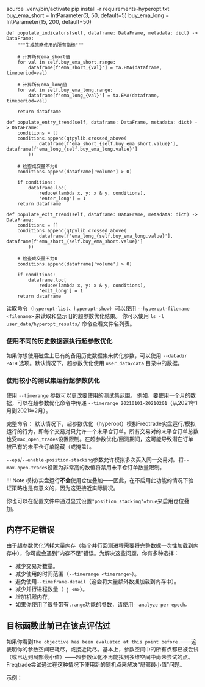 source .venv/bin/activate
pip install -r requirements-hyperopt.txt
buy_ema_short = IntParameter(3, 50, default=5)
    buy_ema_long = IntParameter(15, 200, default=50)


    def populate_indicators(self, dataframe: DataFrame, metadata: dict) -> DataFrame:
        """生成策略使用的所有指标"""
        
        # 计算所有ema_short值
        for val in self.buy_ema_short.range:
            dataframe[f'ema_short_{val}'] = ta.EMA(dataframe, timeperiod=val)
        
        # 计算所有ema_long值
        for val in self.buy_ema_long.range:
            dataframe[f'ema_long_{val}'] = ta.EMA(dataframe, timeperiod=val)
        
        return dataframe

    def populate_entry_trend(self, dataframe: DataFrame, metadata: dict) -> DataFrame:
        conditions = []
        conditions.append(qtpylib.crossed_above(
                dataframe[f'ema_short_{self.buy_ema_short.value}'], dataframe[f'ema_long_{self.buy_ema_long.value}']
            ))

        # 检查成交量不为0
        conditions.append(dataframe['volume'] > 0)

        if conditions:
            dataframe.loc[
                reduce(lambda x, y: x & y, conditions),
                'enter_long'] = 1
        return dataframe

    def populate_exit_trend(self, dataframe: DataFrame, metadata: dict) -> DataFrame:
        conditions = []
        conditions.append(qtpylib.crossed_above(
                dataframe[f'ema_long_{self.buy_ema_long.value}'], dataframe[f'ema_short_{self.buy_ema_short.value}']
            ))

        # 检查成交量不为0
        conditions.append(dataframe['volume'] > 0)

        if conditions:
            dataframe.loc[
                reduce(lambda x, y: x & y, conditions),
                'exit_long'] = 1
        return dataframe
读取命令（`hyperopt-list`、`hyperopt-show`）可以使用 `--hyperopt-filename <filename>` 来读取和显示旧的超参数优化结果。
    你可以使用 `ls -l user_data/hyperopt_results/` 命令查看文件名列表。

### 使用不同的历史数据源执行超参数优化

如果你想使用磁盘上已有的备用历史数据集来优化参数，可以使用 `--datadir PATH` 选项。默认情况下，超参数优化使用 `user_data/data` 目录中的数据。

### 使用较小的测试集运行超参数优化

使用 `--timerange` 参数可以更改要使用的测试集范围。
例如，要使用一个月的数据，可以在超参数优化命令中传递 `--timerange 20210101-20210201`（从2021年1月到2021年2月）。

完整命令：
默认情况下，超参数优化（hyperopt）模拟Freqtrade实盘运行/模拟运行的行为，即每个交易对只允许一个未平仓订单。所有交易对的未平仓订单总数也受`max_open_trades`设置限制。在超参数优化/回测期间，这可能导致潜在订单被已有的未平仓订单隐藏（或掩盖）。

`--eps`/`--enable-position-stacking`参数允许模拟多次买入同一交易对。将`--max-open-trades`设置为非常高的数值将禁用未平仓订单数量限制。

!!! Note
    模拟/实盘运行**不会**使用仓位叠加——因此，在不启用此功能的情况下验证策略也是有意义的，因为这更接近实际情况。

你也可以在配置文件中通过显式设置`"position_stacking"=true`来启用仓位叠加。

## 内存不足错误

由于超参数优化消耗大量内存（每个并行回测进程需要将完整数据一次性加载到内存中），你可能会遇到“内存不足”错误。为解决这些问题，你有多种选择：

* 减少交易对数量。
* 减少使用的时间范围（`--timerange <timerange>`）。
* 避免使用`--timeframe-detail`（这会将大量额外数据加载到内存中）。
* 减少并行进程数量（`-j <n>`）。
* 增加机器内存。
* 如果你使用了很多带有`.range`功能的参数，请使用`--analyze-per-epoch`。


## 目标函数此前已在该点评估过

如果你看到`The objective has been evaluated at this point before.`——这表明你的参数空间已耗尽，或接近耗尽。基本上，参数空间中的所有点都已被尝试（或已达到局部最小值）——超参数优化不再能找到多维空间中尚未尝试的点。Freqtrade尝试通过在这种情况下使用新的随机点来解决“局部最小值”问题。

示例：
